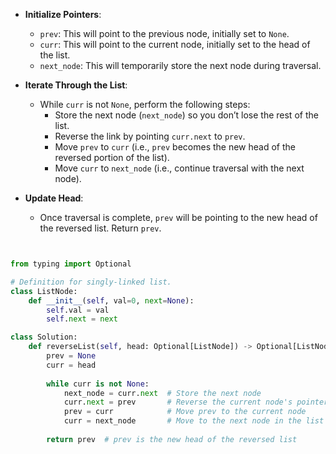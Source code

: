 - **Initialize Pointers**:
    
    - `prev`: This will point to the previous node, initially set to `None`.
    - `curr`: This will point to the current node, initially set to the head of the list.
    - `next_node`: This will temporarily store the next node during traversal.
- **Iterate Through the List**:
    
    - While `curr` is not `None`, perform the following steps:
        - Store the next node (`next_node`) so you don’t lose the rest of the list.
        - Reverse the link by pointing `curr.next` to `prev`.
        - Move `prev` to `curr` (i.e., `prev` becomes the new head of the reversed portion of the list).
        - Move `curr` to `next_node` (i.e., continue traversal with the next node).
- **Update Head**:
    
    - Once traversal is complete, `prev` will be pointing to the new head of the reversed list. Return `prev`.


```python


from typing import Optional

# Definition for singly-linked list.
class ListNode:
    def __init__(self, val=0, next=None):
        self.val = val
        self.next = next

class Solution:
    def reverseList(self, head: Optional[ListNode]) -> Optional[ListNode]:
        prev = None
        curr = head
        
        while curr is not None:
            next_node = curr.next  # Store the next node
            curr.next = prev       # Reverse the current node's pointer
            prev = curr            # Move prev to the current node
            curr = next_node       # Move to the next node in the list
        
        return prev  # prev is the new head of the reversed list

```